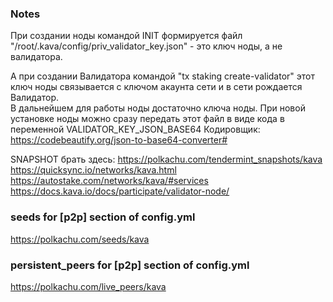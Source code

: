 ### Notes
При создании ноды командой INIT формируется файл "/root/.kava/config/priv_validator_key.json" - это ключ ноды, а не валидатора.<p>
А при создании Валидатора командой "tx staking create-validator" этот ключ ноды связывается с ключом акаунта сети и в сети рождается Валидатор.</br>
В дальнейшем для работы ноды достаточно ключа ноды.
При новой установке ноды можно сразу передать этот файл в виде кода в переменной VALIDATOR_KEY_JSON_BASE64
Кодировщик: https://codebeautify.org/json-to-base64-converter#<p>
SNAPSHOT брать здесь:</b>
https://polkachu.com/tendermint_snapshots/kava
https://quicksync.io/networks/kava.html
https://autostake.com/networks/kava/#services
https://docs.kava.io/docs/participate/validator-node/


### seeds for [p2p] section of config.yml
https://polkachu.com/seeds/kava

### persistent_peers for [p2p] section of config.yml
https://polkachu.com/live_peers/kava

